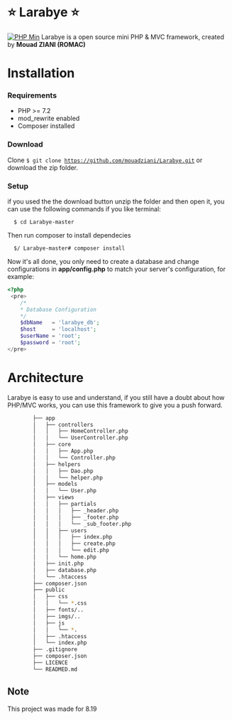 # ⭐ Larabye ⭐
[![PHP Min](https://img.shields.io/badge/PHP-%3E%3D%205.3-blue.svg)](https://github.com/php)
Larabye is a open source mini PHP & MVC framework, created by **Mouad ZIANI (ROMAC)** 
# Installation
### Requirements
- PHP >= 7.2
- mod_rewrite enabled
- Composer installed
### Download
Clone <code>$ git clone https://github.com/mouadziani/Larabye.git</code> or download the zip folder.
### Setup
if you used the the download button unzip the folder and then open it, you can use the following commands if you like terminal:

      $ cd Larabye-master  

Then run composer to install dependecies

      $/ Larabye-master# composer install  

Now it's all done, you only need to create a database and change configurations in **app/config.php** to match your server's configuration, for example:

```php
<?php
 <pre>                        
    /*
    * Database Configuration
    */
    $dbName   = 'larabye_db';
    $host     = 'localhost';
    $userName = 'root';
    $password = 'root';
</pre>
```
                           
# Architecture
Larabye is easy to use and understand, if you still have a doubt about how PHP/MVC works, you can use this framework to give you a push forward.

```bash
        ├── app
        │   ├── controllers
        │   │   ├── HomeController.php
        │   │   └── UserController.php
        │   ├── core
        │   │   ├── App.php
        │   │   └── Controller.php
        │   ├── helpers
        │   │   ├── Dao.php
        │   │   └── helper.php
        │   ├── models
        │   │   └── User.php
        │   ├── views
        │   │   ├── partials
        │   │   │   ├── _header.php
        │   │   │   ├── _footer.php
        │   │   │   └── _sub_footer.php
        │   │   ├── users
        │   │   │   ├── index.php
        │   │   │   ├── create.php
        │   │   │   └── edit.php
        │   │   └── home.php
        │   ├── init.php
        │   ├── database.php
        │   └── .htaccess
        ├── composer.json
        ├── public
        │   ├── css
        │   │   └── *.css
        │   ├── fonts/..
        │   ├── imgs/..
        │   ├── js
        │   │   └── *.
        │   ├── .htaccess
        │   └── index.php
        ├── .gitignore
        ├── composer.json
        ├── LICENCE
        └── READMED.md
```                   

 ## Note 
 This project was made for 8.19
